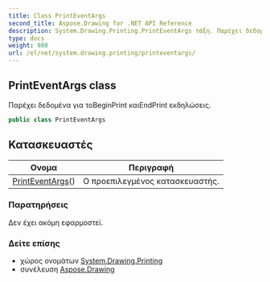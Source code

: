 ```yaml
---
title: Class PrintEventArgs
second_title: Aspose.Drawing for .NET API Reference
description: System.Drawing.Printing.PrintEventArgs τάξη. Παρέχει δεδομένα για τοBeginPrint καιEndPrint εκδηλώσεις.
type: docs
weight: 980
url: /el/net/system.drawing.printing/printeventargs/
---
```

## PrintEventArgs class

Παρέχει δεδομένα για τοBeginPrint καιEndPrint εκδηλώσεις.

```csharp
public class PrintEventArgs
```

## Κατασκευαστές

| Ονομα | Περιγραφή |
| --- | --- |
| [PrintEventArgs](printeventargs/)() | Ο προεπιλεγμένος κατασκευαστής. |

### Παρατηρήσεις

Δεν έχει ακόμη εφαρμοστεί.

### Δείτε επίσης

* χώρος ονομάτων [System.Drawing.Printing](../../system.drawing.printing/)
* συνέλευση [Aspose.Drawing](../../)


